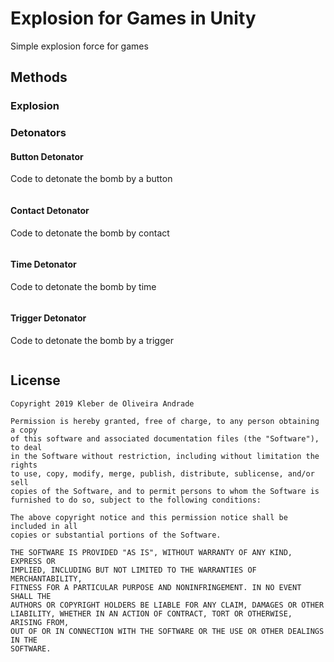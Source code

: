 # Explosion for Games in Unity

Simple explosion force for games

## Methods

### Explosion

### Detonators

#### Button Detonator

Code to detonate the bomb by a button

```csharp

```

#### Contact Detonator

Code to detonate the bomb by contact

```csharp

```

#### Time Detonator

Code to detonate the bomb by time

```csharp

```

#### Trigger Detonator

Code to detonate the bomb by a trigger

```csharp

```

## License

    Copyright 2019 Kleber de Oliveira Andrade
    
    Permission is hereby granted, free of charge, to any person obtaining a copy
    of this software and associated documentation files (the "Software"), to deal
    in the Software without restriction, including without limitation the rights
    to use, copy, modify, merge, publish, distribute, sublicense, and/or sell
    copies of the Software, and to permit persons to whom the Software is
    furnished to do so, subject to the following conditions:
    
    The above copyright notice and this permission notice shall be included in all
    copies or substantial portions of the Software.
    
    THE SOFTWARE IS PROVIDED "AS IS", WITHOUT WARRANTY OF ANY KIND, EXPRESS OR
    IMPLIED, INCLUDING BUT NOT LIMITED TO THE WARRANTIES OF MERCHANTABILITY,
    FITNESS FOR A PARTICULAR PURPOSE AND NONINFRINGEMENT. IN NO EVENT SHALL THE
    AUTHORS OR COPYRIGHT HOLDERS BE LIABLE FOR ANY CLAIM, DAMAGES OR OTHER
    LIABILITY, WHETHER IN AN ACTION OF CONTRACT, TORT OR OTHERWISE, ARISING FROM,
    OUT OF OR IN CONNECTION WITH THE SOFTWARE OR THE USE OR OTHER DEALINGS IN THE
    SOFTWARE.
